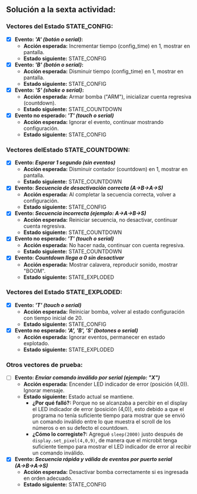 ## Solución a la sexta actividad:

### Vectores del Estado STATE_CONFIG:
- [X] **Evento: _'A' (botón o serial)_:**  
    - **Acción esperada:** Incrementar tiempo (config_time) en 1, mostrar en pantalla.
    - **Estado siguiente:** STATE_CONFIG
- [X] **Evento: _'B' (botón o serial)_:**  
    - **Acción esperada:** Disminuir tiempo (config_time) en 1, mostrar en pantalla.
    - **Estado siguiente:** STATE_CONFIG
- [X] **Evento: _'S' (shake o serial)_:**  
    - **Acción esperada:** Armar bomba ("ARM"), inicializar cuenta regresiva (countdown).
    - **Estado siguiente:** STATE_COUNTDOWN
- [X] **Evento no esperado: _'T' (touch o serial)_**  
    - **Acción esperada:** Ignorar el evento, continuar mostrando configuración.
    - **Estado siguiente:** STATE_CONFIG

### Vectores delEstado STATE_COUNTDOWN:  
- [X] **Evento: _Esperar 1 segundo (sin eventos)_**  
    - **Acción esperada:** Disminuir contador (countdown) en 1, mostrar en pantalla.
    - **Estado siguiente:** STATE_COUNTDOWN
- [X] **Evento: _Secuencia de desactivación correcta (A→B→A→S)_**  
    - **Acción esperada:** Al completar la secuencia correcta, volver a configuración.
    - **Estado siguiente:** STATE_CONFIG
- [X] **Evento: _Secuencia incorrecta (ejemplo: A→A→B→S)_**
    - **Acción esperada:** Reiniciar secuencia, no desactivar, continuar cuenta regresiva.
    - **Estado siguiente:** STATE_COUNTDOWN
- [X] **Evento no esperado: _'T' (touch o serial)_**
    - **Acción esperada:** No hacer nada, continuar con cuenta regresiva.
    - **Estado siguiente:** STATE_COUNTDOWN
- [X] **Evento: _Countdown llega a 0 sin desactivar_**
    - **Acción esperada:** Mostrar calavera, reproducir sonido, mostrar "BOOM".
    - **Estado siguiente:** STATE_EXPLODED
  
### Vectores del Estado STATE_EXPLODED:
- [X] **Evento: _'T' (touch o serial)_**
    - **Acción esperada:** Reiniciar bomba, volver al estado configuración con tiempo inicial de 20.
    - **Estado siguiente:** STATE_CONFIG
- [X] **Evento no esperado: _'A', 'B', 'S' (botones o serial)_**
    - **Acción esperada:** Ignorar eventos, permanecer en estado explotado.
    - **Estado siguiente:** STATE_EXPLODED
 
### Otros vectores de prueba:
- [ ] **Evento: _Enviar comando inválido por serial (ejemplo: "X")_**
    - **Acción esperada:** Encender LED indicador de error (posición (4,0)). Ignorar mensaje.
    - **Estado siguiente:** Estado actual se mantiene.  
        - **¿Por qué falló?:** Porque no se alcanzaba a percibir en el display el LED indicador de error (posición (4,0)), esto debido a que el programa no tenía suficiente tiempo para mostrar que se envió un comando inválido entre lo que muestra el scroll de los números o en su defecto el countdown.   
        - **¿Cómo lo corregiste?:** Agregué ```sleep(2000)``` justo después de ```display.set_pixel(4,0,9)```, de manera que el microbit tenga suficiente tiempo para mostrar el LED indicador de error al recibir un comando inválido.
- [X] **Evento: _Secuencia rápida y válida de eventos por puerto serial (A→B→A→S)_**
    - **Acción esperada:** Desactivar bomba correctamente si es ingresada en orden adecuado.
    - **Estado siguiente:** STATE_CONFIG
